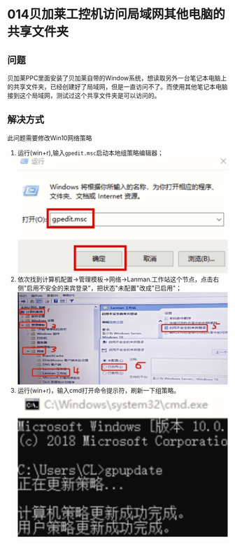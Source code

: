 # 014贝加莱工控机访问局域网其他电脑的共享文件夹
## 问题
贝加莱PPC里面安装了贝加莱自带的Window系统，想读取另外一台笔记本电脑上的共享文件夹，已经创建好了局域网，但是一直访问不了。而使用其他笔记本电脑接到这个局域网，测试过这个共享文件夹是可以访问的。
## 解决方式
此问题需要修改Win10网络策略
1. 运行(win+r),输入`gpedit.msc`启动本地组策略编辑器；
![Img](./FILES/014贝加莱工控机访问局域网其他电脑的共享文件夹.md/img-20220530173804.png)
2. 依次找到计算机配置->管理模板->网络->Lanman.工作站这个节点，点击右侧"启用不安全的来宾登录"，把状态"未配置"改成"已启用"；
![Img](./FILES/014贝加莱工控机访问局域网其他电脑的共享文件夹.md/img-20220530173912.png)
3. 运行(win+r)，输入cmd打开命令提示符，刷新一下组策略。
![Img](./FILES/014贝加莱工控机访问局域网其他电脑的共享文件夹.md/img-20220530173941.png)
